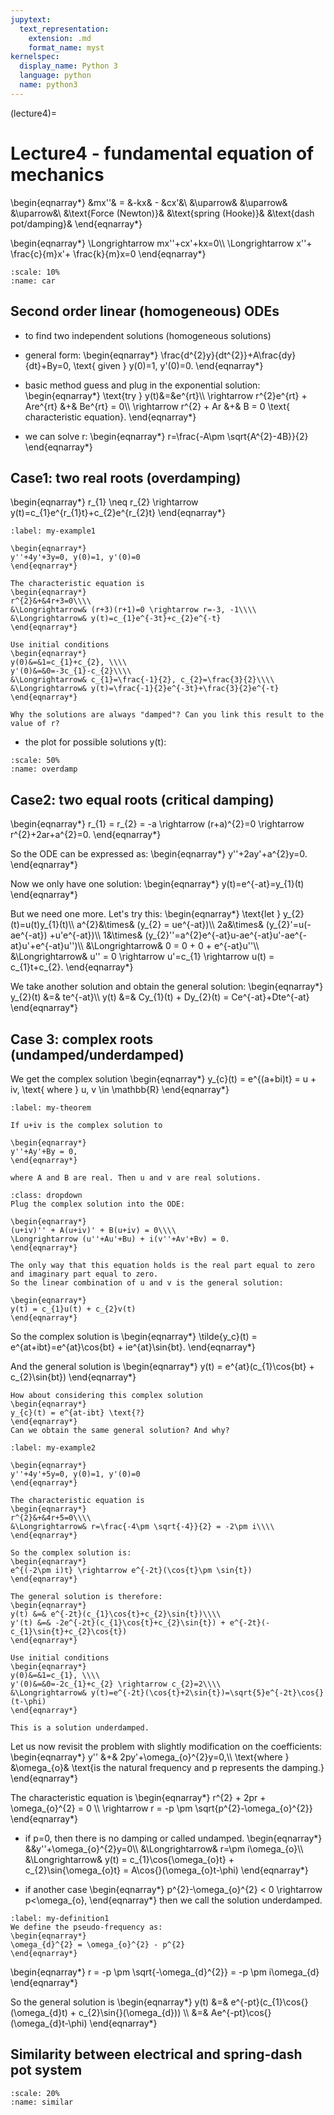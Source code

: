 ```yaml
---
jupytext:
  text_representation:
    extension: .md
    format_name: myst
kernelspec:
  display_name: Python 3
  language: python
  name: python3
---
```


(lecture4)=

# Lecture4 -  fundamental equation of mechanics

\begin{eqnarray*}
&mx''& = &-kx& - &cx'&\\
&\uparrow& &\uparrow& &\uparrow&\\
&\text{Force (Newton)}& &\text{spring (Hooke)}& &\text{dash pot/damping}&
\end{eqnarray*}

\begin{eqnarray*}
\Longrightarrow mx''+cx'+kx=0\\\\
\Longrightarrow x''+ \frac{c}{m}x'+ \frac{k}{m}x=0
\end{eqnarray*}

```{figure} /_static/figures/diff_tmp_plot.jpg
:scale: 10%
:name: car
```

## Second order linear (homogeneous) ODEs
- to find two independent solutions (homogeneous solutions)
- general form: 
\begin{eqnarray*}
\frac{d^{2}y}{dt^{2}}+A\frac{dy}{dt}+By=0, \text{ given } y(0)=1, y'(0)=0.
\end{eqnarray*}
- basic method guess and plug in the exponential solution:
\begin{eqnarray*}
\text{try } y(t)&=&e^{rt}\\\\ 
\rightarrow r^{2}e^{rt} + Are^{rt} &+& Be^{rt} = 0\\\\
\rightarrow r^{2} + Ar &+& B = 0 \text{ characteristic equation}.
\end{eqnarray*}

- we can solve r:
\begin{eqnarray*}
r=\frac{-A\pm \sqrt{A^{2}-4B}}{2}
\end{eqnarray*}

## Case1: two real roots (overdamping)
\begin{eqnarray*}
r_{1} \neq r_{2} \rightarrow y(t)=c_{1}e^{r_{1}t}+c_{2}e^{r_{2}t}
\end{eqnarray*}

````{prf:example}
:label: my-example1

\begin{eqnarray*}
y''+4y'+3y=0, y(0)=1, y'(0)=0
\end{eqnarray*}

The characteristic equation is
\begin{eqnarray*}
r^{2}&+&4r+3=0\\\\
&\Longrightarrow& (r+3)(r+1)=0 \rightarrow r=-3, -1\\\\
&\Longrightarrow& y(t)=c_{1}e^{-3t}+c_{2}e^{-t}
\end{eqnarray*}

Use initial conditions
\begin{eqnarray*}
y(0)&=&1=c_{1}+c_{2}, \\\\
y'(0)&=&0=-3c_{1}-c_{2}\\\\
&\Longrightarrow& c_{1}=\frac{-1}{2}, c_{2}=\frac{3}{2}\\\\
&\Longrightarrow& y(t)=\frac{-1}{2}e^{-3t}+\frac{3}{2}e^{-t}
\end{eqnarray*}
````

```{note}
Why the solutions are always "damped"? Can you link this result to the value of r?
```

- the plot for possible solutions y(t):
```{figure} /_static/figures/overdamp.png
:scale: 50%
:name: overdamp
```

## Case2: two equal roots (critical damping)
\begin{eqnarray*}
r_{1} = r_{2} = -a \rightarrow (r+a)^{2}=0 \rightarrow r^{2}+2ar+a^{2}=0.
\end{eqnarray*}

So the ODE can be expressed as:
\begin{eqnarray*}
y''+2ay'+a^{2}y=0.
\end{eqnarray*}

Now we only have one solution:
\begin{eqnarray*}
y(t)=e^{-at}=y_{1}(t)
\end{eqnarray*}

But we need one more. Let's try this:
\begin{eqnarray*}
\text{let } y_{2}(t)=u(t)y_{1}(t)\\\\
a^{2}&\times& (y_{2} = ue^{-at})\\\\
2a&\times& (y_{2}'=u(-ae^{-at}) +u'e^{-at})\\\\
1&\times& (y_{2}''=a^{2}e^{-at}u-ae^{-at}u'-ae^{-at}u'+e^{-at}u'')\\\\
&\Longrightarrow& 0 = 0 + 0 + e^{-at}u''\\\\
&\Longrightarrow& u'' = 0 \rightarrow u'=c_{1} \rightarrow u(t) = c_{1}t+c_{2}.
\end{eqnarray*}

We take another solution and obtain the general solution:
\begin{eqnarray*}
y_{2}(t) &=& te^{-at}\\\\
y(t) &=& Cy_{1}(t) + Dy_{2}(t) = Ce^{-at}+Dte^{-at}
\end{eqnarray*}

## Case 3: complex roots (undamped/underdamped)
We get the complex solution
\begin{eqnarray*}
y_{c}(t) = e^{(a+bi)t} = u + iv, \text{ where } u, v \in \mathbb{R}
\end{eqnarray*}

````{prf:theorem}
:label: my-theorem

If u+iv is the complex solution to

\begin{eqnarray*}
y''+Ay'+By = 0,
\end{eqnarray*}

where A and B are real. Then u and v are real solutions.

````

````{prf:proof}
:class: dropdown
Plug the complex solution into the ODE:

\begin{eqnarray*}
(u+iv)'' + A(u+iv)' + B(u+iv) = 0\\\\
\Longrightarrow (u''+Au'+Bu) + i(v''+Av'+Bv) = 0.
\end{eqnarray*}

The only way that this equation holds is the real part equal to zero and imaginary part equal to zero. 
So the linear combination of u and v is the general solution:

\begin{eqnarray*}
y(t) = c_{1}u(t) + c_{2}v(t)
\end{eqnarray*}

````
So the complex solution is
\begin{eqnarray*}
\tilde{y_c}(t) = e^{at+ibt}=e^{at}\cos{bt} + ie^{at}\sin{bt}.
\end{eqnarray*}

And the general solution is
\begin{eqnarray*}
y(t) = e^{at}(c_{1}\cos{bt} + c_{2}\sin{bt})
\end{eqnarray*}

```{note}
How about considering this complex solution
\begin{eqnarray*}
y_{c}(t) = e^{at-ibt} \text{?}
\end{eqnarray*}
Can we obtain the same general solution? And why?
```

````{prf:example}
:label: my-example2

\begin{eqnarray*}
y''+4y'+5y=0, y(0)=1, y'(0)=0
\end{eqnarray*}

The characteristic equation is
\begin{eqnarray*}
r^{2}&+&4r+5=0\\\\
&\Longrightarrow& r=\frac{-4\pm \sqrt{-4}}{2} = -2\pm i\\\\
\end{eqnarray*}

So the complex solution is:
\begin{eqnarray*}
e^{(-2\pm i)t} \rightarrow e^{-2t}(\cos{t}\pm \sin{t})
\end{eqnarray*}

The general solution is therefore:
\begin{eqnarray*}
y(t) &=& e^{-2t}(c_{1}\cos{t}+c_{2}\sin{t})\\\\
y'(t) &=& -2e^{-2t}(c_{1}\cos{t}+c_{2}\sin{t}) + e^{-2t}(-c_{1}\sin{t}+c_{2}\cos{t})
\end{eqnarray*}

Use initial conditions
\begin{eqnarray*}
y(0)&=&1=c_{1}, \\\\
y'(0)&=&0=-2c_{1}+c_{2} \rightarrow c_{2}=2\\\\
&\Longrightarrow& y(t)=e^{-2t}(\cos{t}+2\sin{t})=\sqrt{5}e^{-2t}\cos{}(t-\phi)
\end{eqnarray*}

This is a solution underdamped.

````

Let us now revisit the problem with slightly modification on the coefficients:
\begin{eqnarray*}
y'' &+& 2py'+\omega_{o}^{2}y=0,\\\\
\text{where } &\omega_{o}& \text{is the natural frequency and p represents the damping.} 
\end{eqnarray*}

The characteristic equation is
\begin{eqnarray*}
r^{2} + 2pr + \omega_{o}^{2} = 0 \\\\
\rightarrow r = -p \pm \sqrt{p^{2}-\omega_{o}^{2}}
\end{eqnarray*}

- if p=0, then there is no damping or called undamped.
\begin{eqnarray*}
&&y''+\omega_{o}^{2}y=0\\\\
&\Longrightarrow& r=\pm i\omega_{o}\\\\
&\Longrightarrow& y(t) = c_{1}\cos{\omega_{o}t} + c_{2}\sin{\omega_{o}t} = A\cos{}(\omega_{o}t-\phi)
\end{eqnarray*}

- if another case
\begin{eqnarray*}
p^{2}-\omega_{o}^{2} < 0 \rightarrow p<\omega_{o},
\end{eqnarray*}
then we call the solution underdamped.

````{prf:definition}
:label: my-definition1
We define the pseudo-frequency as:
\begin{eqnarray*}
\omega_{d}^{2} = \omega_{o}^{2} - p^{2}
\end{eqnarray*}
````

\begin{eqnarray*}
r = -p \pm \sqrt{-\omega_{d}^{2}} = -p \pm i\omega_{d}
\end{eqnarray*}

So the general solution is
\begin{eqnarray*}
y(t) &=& e^{-pt}(c_{1}\cos{}(\omega_{d}t) + c_{2}\sin{}(\omega_{d})) \\\\
&=& Ae^{-pt}\cos{}(\omega_{d}t-\phi)
\end{eqnarray*}

## Similarity between electrical and spring-dash pot system
```{figure} /_static/figures/similarity_ode.jpeg
:scale: 20%
:name: similar
```



